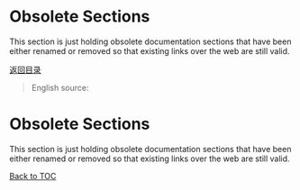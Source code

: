 Obsolete Sections
=================

This section is just holding obsolete documentation sections that have been either renamed or removed so that existing links over the web are still valid.
<!-- todo 不清楚这是想表达什么 -->

[返回目录](#table-of-contents)

> English source:

Obsolete Sections
=================

This section is just holding obsolete documentation sections that have been either renamed or removed so that existing links over the web are still valid.

[Back to TOC](#table-of-contents)

